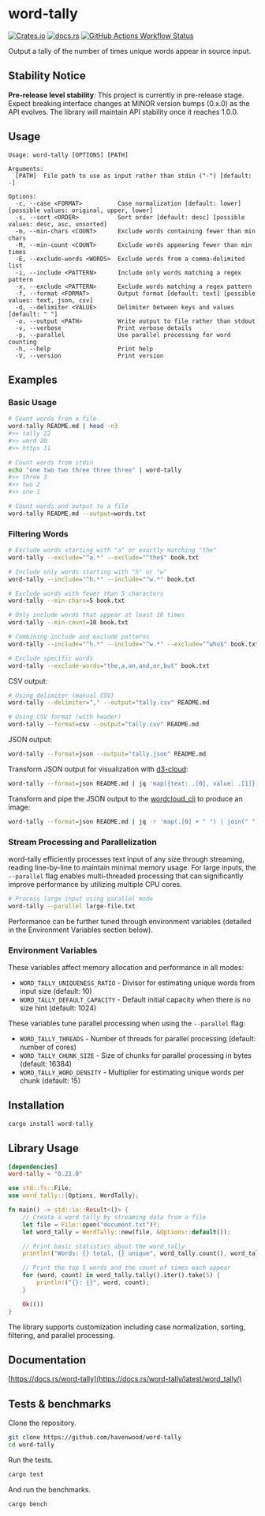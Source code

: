 # word-tally

[![Crates.io](https://img.shields.io/crates/v/word-tally?style=for-the-badge&label=word-tally)](https://crates.io/crates/word-tally)
[![docs.rs](https://img.shields.io/docsrs/word-tally?style=for-the-badge&link=https%3A%2F%2Fdocs.rs%2Fword-tally%2Flatest%2Fword_tally%2F)](https://docs.rs/word-tally/latest/word_tally/)
[![GitHub Actions Workflow Status](https://img.shields.io/github/actions/workflow/status/havenwood/word-tally/rust.yml?style=for-the-badge)](https://github.com/havenwood/word-tally/actions/workflows/rust.yml)

Output a tally of the number of times unique words appear in source input.

## Stability Notice

**Pre-release level stability**: This project is currently in pre-release stage. Expect breaking interface changes at MINOR version bumps (0.x.0) as the API evolves. The library will maintain API stability once it reaches 1.0.0.

## Usage

```
Usage: word-tally [OPTIONS] [PATH]

Arguments:
  [PATH]  File path to use as input rather than stdin ("-") [default: -]

Options:
  -c, --case <FORMAT>          Case normalization [default: lower] [possible values: original, upper, lower]
  -s, --sort <ORDER>           Sort order [default: desc] [possible values: desc, asc, unsorted]
  -m, --min-chars <COUNT>      Exclude words containing fewer than min chars
  -M, --min-count <COUNT>      Exclude words appearing fewer than min times
  -E, --exclude-words <WORDS>  Exclude words from a comma-delimited list
  -i, --include <PATTERN>      Include only words matching a regex pattern
  -x, --exclude <PATTERN>      Exclude words matching a regex pattern
  -f, --format <FORMAT>        Output format [default: text] [possible values: text, json, csv]
  -d, --delimiter <VALUE>      Delimiter between keys and values [default: " "]
  -o, --output <PATH>          Write output to file rather than stdout
  -v, --verbose                Print verbose details
  -p, --parallel               Use parallel processing for word counting
  -h, --help                   Print help
  -V, --version                Print version
```

## Examples

### Basic Usage

```sh
# Count words from a file
word-tally README.md | head -n3
#>> tally 22
#>> word 20
#>> https 11

# Count words from stdin
echo "one two two three three three" | word-tally
#>> three 3
#>> two 2
#>> one 1

# Count words and output to a file
word-tally README.md --output=words.txt
```

### Filtering Words

```sh
# Exclude words starting with "a" or exactly matching "the"
word-tally --exclude="^a.*" --exclude="^the$" book.txt

# Include only words starting with "h" or "w"
word-tally --include="^h.*" --include="^w.*" book.txt

# Exclude words with fewer than 5 characters
word-tally --min-chars=5 book.txt

# Only include words that appear at least 10 times
word-tally --min-count=10 book.txt

# Combining include and exclude patterns
word-tally --include="^h.*" --include="^w.*" --exclude="^who$" book.txt

# Exclude specific words
word-tally --exclude-words="the,a,an,and,or,but" book.txt
```

CSV output:
```sh
# Using delimiter (manual CSV)
word-tally --delimiter="," --output="tally.csv" README.md

# Using CSV format (with header)
word-tally --format=csv --output="tally.csv" README.md
```

JSON output:
```sh
word-tally --format=json --output="tally.json" README.md
```

Transform JSON output for visualization with [d3-cloud](https://github.com/jasondavies/d3-cloud#readme):
```sh
word-tally --format=json README.md | jq 'map({text: .[0], value: .[1]})' > d3-cloud.json
```

Transform and pipe the JSON output to the [wordcloud_cli](https://github.com/amueller/word_cloud#readme) to produce an image:
```sh
word-tally --format=json README.md | jq -r 'map(.[0] + " ") | join(" ")' | wordcloud_cli --imagefile wordcloud.png
```

### Stream Processing and Parallelization

word-tally efficiently processes text input of any size through streaming, reading line-by-line to maintain minimal memory usage. For large inputs, the `--parallel` flag enables multi-threaded processing that can significantly improve performance by utilizing multiple CPU cores.

```sh
# Process large input using parallel mode
word-tally --parallel large-file.txt
```

Performance can be further tuned through environment variables (detailed in the Environment Variables section below).

### Environment Variables

These variables affect memory allocation and performance in all modes:

- `WORD_TALLY_UNIQUENESS_RATIO` - Divisor for estimating unique words from input size (default: 10)
- `WORD_TALLY_DEFAULT_CAPACITY` - Default initial capacity when there is no size hint (default: 1024)

These variables tune parallel processing when using the `--parallel` flag:

- `WORD_TALLY_THREADS` - Number of threads for parallel processing (default: number of cores)
- `WORD_TALLY_CHUNK_SIZE` - Size of chunks for parallel processing in bytes (default: 16384)
- `WORD_TALLY_WORD_DENSITY` - Multiplier for estimating unique words per chunk (default: 15)

## Installation

```sh
cargo install word-tally
```

## Library Usage

```toml
[dependencies]
word-tally = "0.21.0"
```

```rust
use std::fs::File;
use word_tally::{Options, WordTally};

fn main() -> std::io::Result<()> {
    // Create a word tally by streaming data from a file
    let file = File::open("document.txt")?;
    let word_tally = WordTally::new(file, &Options::default());

    // Print basic statistics about the word tally
    println!("Words: {} total, {} unique", word_tally.count(), word_tally.uniq_count());

    // Print the top 5 words and the count of times each appear
    for (word, count) in word_tally.tally().iter().take(5) {
        println!("{}: {}", word, count);
    }

    Ok(())
}
```

The library supports customization including case normalization, sorting, filtering, and parallel processing.

## Documentation

[https://docs.rs/word-tally](https://docs.rs/word-tally/latest/word_tally/)

## Tests & benchmarks

Clone the repository.

```sh
git clone https://github.com/havenwood/word-tally
cd word-tally
```

Run the tests.

```sh
cargo test
```

And run the benchmarks.

```sh
cargo bench
```

